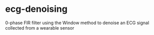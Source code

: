 # ecg-denoising
0-phase FIR filter using the Window method to denoise an ECG signal collected from a wearable sensor
